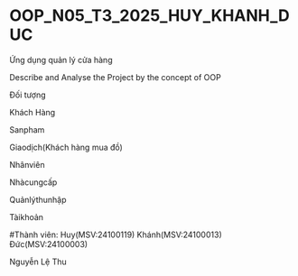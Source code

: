 # OOP_N05_T3_2025_HUY_KHANH_DUC

Ứng dụng quản lý cửa hàng

Describe and Analyse the Project by the concept of OOP

Đối tượng

Khách Hàng

Sanpham

Giaodịch(Khách hàng mua đồ)

Nhânviên

Nhàcungcấp

Quảnlýthunhập

Tàikhoản


#Thành viên:
Huy(MSV:24100119)
Khánh(MSV:24100013)
Đức(MSV:24100003)


Nguyễn Lệ Thu
